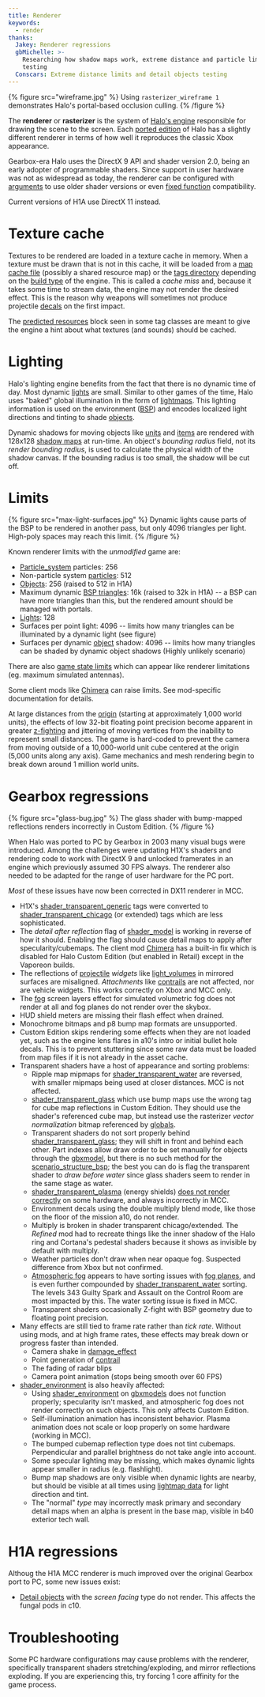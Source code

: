 ```yaml
---
title: Renderer
keywords:
  - render
thanks:
  Jakey: Renderer regressions
  gbMichelle: >-
    Researching how shadow maps work, extreme distance and particle limits
    testing
  Conscars: Extreme distance limits and detail objects testing
---
```

{% figure src="wireframe.jpg" %}
Using `rasterizer_wireframe 1` demonstrates Halo's portal-based occlusion culling.
{% /figure %}

The **renderer** or **rasterizer** is the system of [Halo's engine](~blam) responsible for drawing the scene to the screen. Each [ported edition](~h1) of Halo has a slightly different renderer in terms of how well it reproduces the classic Xbox appearance.

Gearbox-era Halo uses the DirectX 9 API and shader version 2.0, being an early adopter of programmable shaders. Since support in user hardware was not as widespread as today, the renderer can be configured with [arguments](~arguments#graphics-options) to use older shader versions or even [fixed function][ff] compatibility.

Current versions of H1A use DirectX 11 instead.

# Texture cache
Textures to be rendered are loaded in a texture cache in memory. When a texture must be drawn that is not in this cache, it will be loaded from a [map cache file](~maps) (possibly a shared resource map) or the [tags directory](~tags) depending on the [build type](~blam#build-types) of the engine. This is called a _cache miss_ and, because it takes some time to stream data, the engine may not render the desired effect. This is the reason why weapons will sometimes not produce projectile [decals](~decal) on the first impact.

The [predicted resources](~scenario#tag-field-predicted-resources) block seen in some tag classes are meant to give the engine a hint about what textures (and sounds) should be cached.

# Lighting
Halo's lighting engine benefits from the fact that there is no dynamic time of day. Most dynamic [lights](~light) are small. Similar to other games of the time, Halo uses "baked" global illumination in the form of [lightmaps](~). This lighting information is used on the environment ([BSP](~scenario_structure_bsp)) and encodes localized light directions and tinting to shade [objects](~object).

Dynamic shadows for moving objects like [units](~unit) and [items](~item) are rendered with 128x128 [shadow maps][shadow-mapping] at run-time. An object's _bounding radius_ field, not its _render bounding radius_, is used to calculate the physical width of the shadow canvas. If the bounding radius is too small, the shadow will be cut off.

# Limits
{% figure src="max-light-surfaces.jpg" %}
Dynamic lights cause parts of the BSP to be rendered in another pass, but only 4096 triangles per light. High-poly spaces may reach this limit.
{% /figure %}

Known renderer limits with the _unmodified_ game are:

* [Particle_system](~) particles: 256
* Non-particle system [particles](~particle): 512
* [Objects](~object): 256 (raised to 512 in H1A)
* Maximum dynamic [BSP triangles](~scenario_structure_bsp): 16k (raised to 32k in H1A) -- a BSP can have more triangles than this, but the rendered amount should be managed with portals.
* [Lights](~light): 128
* Surfaces per point light: 4096 -- limits how many triangles can be illuminated by a dynamic light (see figure)
* Surfaces per dynamic [object](~object) shadow: 4096 -- limits how many triangles can be shaded by dynamic object shadows (Highly unlikely scenario)

There are also [game state limits](~game-state#limits) which can appear like renderer limitations (eg. maximum simulated antennas).

Some client mods like [Chimera](~) can raise limits. See mod-specific documentation for details.

At large distances from the [origin][origin-wiki] (starting at approximately 1,000 world units), the effects of low 32-bit floating point precision become apparent in greater [z-fighting][z-fight-wiki] and jittering of moving vertices from the inability to represent small distances. The game is hard-coded to prevent the camera from moving outside of a 10,000-world unit cube centered at the origin (5,000 units along any axis). Game mechanics and mesh rendering begin to break down around 1 million world units.

# Gearbox regressions

{% figure src="glass-bug.jpg" %}
The glass shader with bump-mapped reflections renders incorrectly in Custom Edition.
{% /figure %}

When Halo was ported to PC by Gearbox in 2003 many visual bugs were introduced. Among the challenges were updating H1X's shaders and rendering code to work with DirectX 9 and unlocked framerates in an engine which previously assumed 30 FPS always. The renderer also needed to be adapted for the range of user hardware for the PC port.

_Most_ of these issues have now been corrected in DX11 renderer in MCC.

* H1X's [shader_transparent_generic](~) tags were converted to [shader_transparent_chicago](~) (or extended) tags which are less sophisticated.
* The _detail after reflection_ flag of [shader_model](~) is working in reverse of how it should. Enabling the flag should cause detail maps to apply after specularity/cubemaps. The client mod [Chimera](~) has a built-in fix which is disabled for Halo Custom Edition (but enabled in Retail) except in the Vaporeon builds.
* The reflections of [projectile](~) _widgets_ like [light_volumes](~light_volume) in mirrored surfaces are misaligned. _Attachments_ like [contrails](~contrail) are not affected, nor are vehicle widgets. This works correctly on Xbox and MCC only.
* The [fog](~) screen layers effect for simulated volumetric fog does not render at all and fog planes do not render over the skybox.
* HUD shield meters are missing their flash effect when drained.
* Monochrome bitmaps and p8 bump map formats are unsupported.
* Custom Edition skips rendering some effects when they are not loaded yet, such as the engine lens flares in a10's intro or initial bullet hole decals. This is to prevent stuttering since some raw data must be loaded from map files if it is not already in the asset cache.
* Transparent shaders have a host of appearance and sorting problems:
  * Ripple map mipmaps for [shader_transparent_water](~shader_transparent_water#known-issues) are reversed, with smaller mipmaps being used at closer distances. MCC is not affected.
  * [shader_transparent_glass](~) which use bump maps use the wrong tag for cube map reflections in Custom Edition. They should use the shader's referenced cube map, but instead use the rasterizer _vector normalization_ bitmap referenced by [globals](~).
  * Transparent shaders do not sort properly behind [shader_transparent_glass](~); they will shift in front and behind each other. Part indexes allow draw order to be set manually for objects through the [gbxmodel](~), but there is no such method for the [scenario_structure_bsp](~); the best you can do is flag the transparent shader to _draw before water_ since glass shaders seem to render in the same stage as water.
  * [shader_transparent_plasma](~) (energy shields) [does not render correctly](~shader_transparent_plasma#known-issues) on some hardware, and always incorrectly in MCC.
  * Environment decals using the double multiply blend mode, like those on the floor of the mission a10, do not render.
  * Multiply is broken in shader transparent chicago/extended. The _Refined_ mod had to recreate things like the inner shadow of the Halo ring and Cortana's pedestal shaders because it shows as invisible by default with multiply.
  * Weather particles don't draw when near opaque fog. Suspected difference from Xbox but not confirmed.
  * [Atmospheric fog](~sky) appears to have sorting issues with [fog planes](~fog), and is even further compounded by [shader_transparent_water](~) sorting. The levels 343 Guilty Spark and Assault on the Control Room are most impacted by this. The water sorting issue is fixed in MCC.
  * Transparent shaders occasionally Z-fight with BSP geometry due to floating point precision.
* Many effects are still tied to frame rate rather than _tick rate_. Without using mods, and at high frame rates, these effects may break down or progress faster than intended.
  * Camera shake in [damage_effect](~)
  * Point generation of [contrail](~)
  * The fading of radar blips
  * Camera point animation (stops being smooth over 60 FPS)
* [shader_environment](~) is also heavily affected:
  * Using [shader_environment](~) on [gbxmodels](~gbxmodel) does not function properly; specularity isn't masked, and atmospheric fog does not render correctly on such objects. This only affects Custom Edition.
  * Self-illumination animation has inconsistent behavior. Plasma animation does not scale or loop properly on some hardware (working in MCC).
  * The bumped cubemap reflection type does not tint cubemaps. Perpendicular and parallel brightness do not take angle into account.
  * Some specular lighting may be missing, which makes dynamic lights appear smaller in radius (e.g. flashlight).
  * Bump map shadows are only visible when dynamic lights are nearby, but should be visible at all times using [lightmap data](~lightmaps) for light direction and tint.
  * The "normal" _type_ may incorrectly mask primary and secondary detail maps when an alpha is present in the base map, visible in b40 exterior tech wall.

# H1A regressions
Althoug the H1A MCC renderer is much improved over the original Gearbox port to PC, some new issues exist:

* [Detail objects](~detail_object_collection) with the _screen facing_ type do not render. This affects the fungal pods in c10.

# Troubleshooting
Some PC hardware configurations may cause problems with the renderer, specifically transparent shaders stretching/exploding, and mirror reflections exploding. If you are experiencing this, try forcing 1 core affinity for the game process.

[ff]: https://en.wikipedia.org/wiki/Fixed-function
[shadow-mapping]: https://en.wikipedia.org/wiki/Shadow_mapping
[origin-wiki]: https://en.wikipedia.org/wiki/Origin_(mathematics)
[z-fight-wiki]: https://en.wikipedia.org/wiki/Z-fighting
